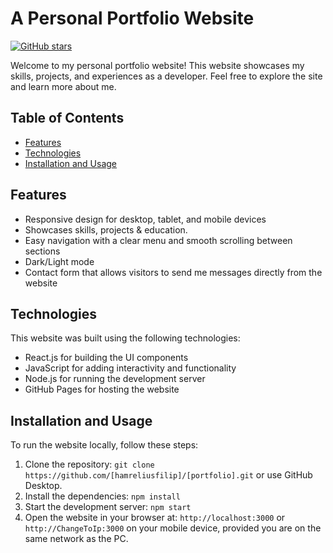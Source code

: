 # A Personal Portfolio Website

[![GitHub stars](https://img.shields.io/github/stars/hamreliusfilip/portfolio?style=social)](https://github.com/hamreliusfilip/portfolio/stargazers)


Welcome to my personal portfolio website! This website showcases my skills, projects, and experiences as a developer. Feel free to explore the site and learn more about me.

## Table of Contents

- [Features](#features)
- [Technologies](#Technologies)
- [Installation and Usage](#installation-and-usage)

## Features

- Responsive design for desktop, tablet, and mobile devices
- Showcases skills, projects & education.
- Easy navigation with a clear menu and smooth scrolling between sections
- Dark/Light mode
- Contact form that allows visitors to send me messages directly from the website

## Technologies

This website was built using the following technologies:

- React.js for building the UI components
- JavaScript for adding interactivity and functionality
- Node.js for running the development server
- GitHub Pages for hosting the website

## Installation and Usage

To run the website locally, follow these steps:

1. Clone the repository: `git clone https://github.com/[hamreliusfilip]/[portfolio].git` or use GitHub Desktop.
2. Install the dependencies: `npm install`
3. Start the development server: `npm start`
4. Open the website in your browser at: `http://localhost:3000` or `http://ChangeToIp:3000` on your mobile device, provided you are on the same network as the PC.


